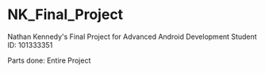 # NK_Final_Project
Nathan Kennedy's Final Project for Advanced Android Development
Student ID: 101333351

Parts done: Entire Project

